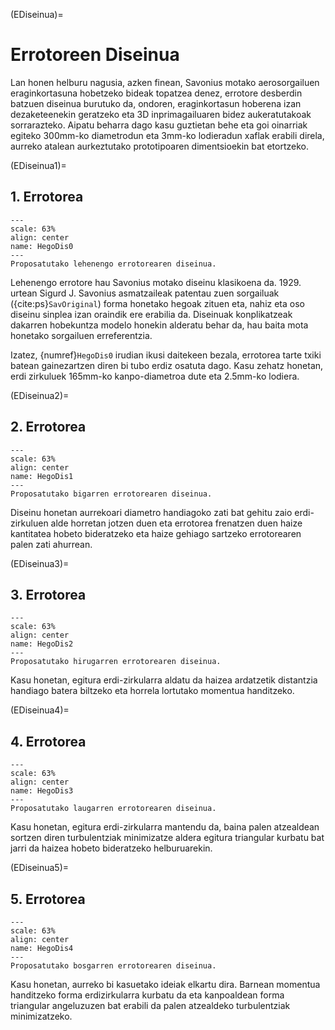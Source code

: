 (EDiseinua)=
# Errotoreen Diseinua

Lan honen helburu nagusia, azken finean, Savonius motako aerosorgailuen eraginkortasuna hobetzeko bideak topatzea denez, errotore desberdin batzuen diseinua burutuko da, ondoren, eraginkortasun hoberena izan dezaketeenekin geratzeko eta 3D inprimagailuaren bidez aukeratutakoak sorrarazteko. Aipatu beharra dago kasu guztietan behe eta goi oinarriak egiteko 300mm-ko diametrodun eta 3mm-ko lodieradun xaflak erabili direla, aurreko atalean aurkeztutako prototipoaren dimentsioekin bat etortzeko.

(EDiseinua1)=
## 1. Errotorea

```{figure} ./Irudiak/HegoDis0.png
---
scale: 63%
align: center
name: HegoDis0
---
Proposatutako lehenengo errotorearen diseinua.
```

Lehenengo errotore hau Savonius motako diseinu klasikoena da. 1929. urtean Sigurd J. Savonius asmatzaileak patentau zuen sorgailuak ({cite:ps}`SavOriginal`) forma honetako hegoak zituen eta, nahiz eta oso diseinu sinplea izan oraindik ere erabilia da. Diseinuak konplikatzeak dakarren hobekuntza modelo honekin alderatu behar da, hau baita mota honetako sorgailuen erreferentzia.

Izatez, {numref}`HegoDis0` irudian ikusi daitekeen bezala, errotorea tarte txiki batean gainezartzen diren bi tubo erdiz osatuta dago. Kasu zehatz honetan, erdi zirkuluek 165mm-ko kanpo-diametroa dute eta 2.5mm-ko lodiera.

(EDiseinua2)=
## 2. Errotorea

```{figure} ./Irudiak/HegoDis1.png
---
scale: 63%
align: center
name: HegoDis1
---
Proposatutako bigarren errotorearen diseinua.
```

Diseinu honetan aurrekoari diametro handiagoko zati bat gehitu zaio erdi-zirkuluen alde horretan jotzen duen eta errotorea frenatzen duen haize kantitatea hobeto bideratzeko eta haize gehiago sartzeko errotorearen palen zati ahurrean.

(EDiseinua3)=
## 3. Errotorea

```{figure} ./Irudiak/HegoDis2.png
---
scale: 63%
align: center
name: HegoDis2
---
Proposatutako hirugarren errotorearen diseinua.
```

Kasu honetan, egitura erdi-zirkularra aldatu da haizea ardatzetik distantzia handiago batera biltzeko eta horrela lortutako momentua handitzeko. 

(EDiseinua4)=
## 4. Errotorea

```{figure} ./Irudiak/HegoDis3.png
---
scale: 63%
align: center
name: HegoDis3
---
Proposatutako laugarren errotorearen diseinua.
```

Kasu honetan, egitura erdi-zirkularra mantendu da, baina palen atzealdean sortzen diren turbulentziak minimizatze aldera egitura triangular kurbatu bat jarri da haizea hobeto bideratzeko helburuarekin.

(EDiseinua5)=
## 5. Errotorea

```{figure} ./Irudiak/HegoDis4.png
---
scale: 63%
align: center
name: HegoDis4
---
Proposatutako bosgarren errotorearen diseinua.
```

Kasu honetan, aurreko bi kasuetako ideiak elkartu dira. Barnean momentua handitzeko forma erdizirkularra kurbatu da eta kanpoaldean forma triangular angeluzuzen bat erabili da palen atzealdeko turbulentziak minimizatzeko.
